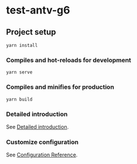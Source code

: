 # test-antv-g6

## Project setup

```
yarn install
```

### Compiles and hot-reloads for development

```
yarn serve
```

### Compiles and minifies for production

```
yarn build
```

### Detailed introduction

See [Detailed introduction](https://www.cnblogs.com/manman-521/p/15702991.html).

### Customize configuration

See [Configuration Reference](https://cli.vuejs.org/config/).
